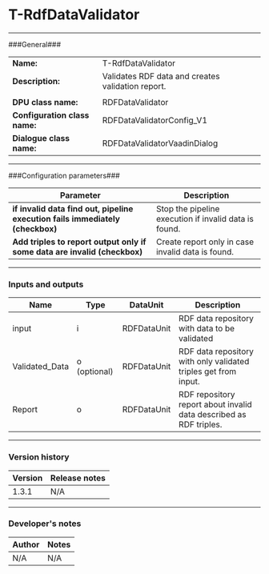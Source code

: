 # T-RdfDataValidator #
----------

###General###

|                              |                                                               |
|------------------------------|---------------------------------------------------------------|
|**Name:**                     |T-RdfDataValidator                                             |
|**Description:**              |Validates RDF data and creates validation report. |
|                              |                                                               |
|**DPU class name:**           |RDFDataValidator     | 
|**Configuration class name:** |RDFDataValidatorConfig_V1                           |
|**Dialogue class name:**      |RDFDataValidatorVaadinDialog | 

***

###Configuration parameters###


|Parameter                        |Description                             |                                                        
|---------------------------------|----------------------------------------|
|**if invalid data find out, pipeline execution fails immediately (checkbox)** |Stop the pipeline execution if invalid data is found. |
|**Add triples to report output only if some data are invalid (checkbox)** |Create report only in case invalid data is found. |

***

### Inputs and outputs ###

|Name                |Type       |DataUnit                         |Description                        |
|--------------------|-----------|---------------------------------|-----------------------------------|
|input |i |RDFDataUnit  |RDF data repository with data to be validated  |
|Validated_Data |o (optional) |RDFDataUnit  |RDF data repository with only validated triples get from input. | 
|Report|o |RDFDataUnit |RDF repository report about invalid data described as RDF triples. | 

***

### Version history ###

|Version            |Release notes                                   |
|-------------------|------------------------------------------------|
|1.3.1              |N/A                                             |                                


***

### Developer's notes ###

|Author            |Notes                 |
|------------------|----------------------|
|N/A               |N/A                   | 

